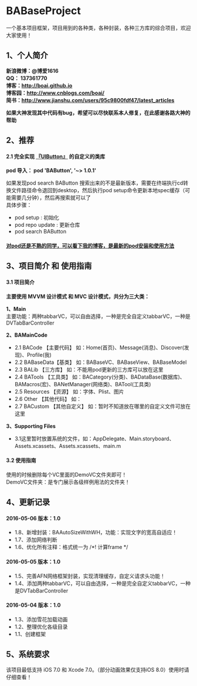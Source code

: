 # BABaseProject
一个基本项目框架，项目用到的各种类，各种封装，各种三方库的综合项目，欢迎大家使用！

## 1、个人简介
**新浪微博：@博爱1616** <br>
**QQ：     137361770** <br>
**博客：http://boai.github.io** <br>
**博客园：http://www.cnblogs.com/boai/** <br>
**简书：http://www.jianshu.com/users/95c9800fdf47/latest_articles** <br>

**如果大神发现其中代码有bug，希望可以尽快联系本人修复，在此感谢各路大神的帮助** <br>

## 2、推荐
#### 2.1 完全实现 [『UIButton』](https://github.com/boai/BAButton) 的自定义的类库 <br>
**pod 导入：   pod 'BAButton', '~> 1.0.1'** <br>

如果发现pod search BAButton 搜索出来的不是最新版本，需要在终端执行cd转换文件路径命令退回到desktop，然后执行pod setup命令更新本地spec缓存（可能需要几分钟），然后再搜索就可以了 <br>
具体步骤：
- pod setup : 初始化
- pod repo update : 更新仓库
- pod search BAButton

#### [对pod还是不熟的同学，可以看下我的博客，是最新的pod安装和使用方法](http://www.cnblogs.com/boai/p/4977976.html)


## 3、项目简介 和 使用指南
#### 3.1 项目简介 <br>
**主要使用 MVVM 设计模式 和 MVC 设计模式，共分为三大类：** <br>

**1、Main** <br>
主要功能：两种tabbarVC，可以自由选择，一种是完全自定义tabbarVC，一种是DVTabBarController <br>

**2、BAMainCode** <br>
- 2.1 BACode    【主要代码】   如：Home(首页)、Message(消息)、Discover(发现)、Profile(我) <br>
- 2.2 BABaseData【基类】      如：BABaseVC、BABaseView、BABaseModel <br>
- 2.3 BALib     【三方库】    如：不能用pod更新的三方库可以放在这里 <br>
- 2.4 BATools   【工具类】    如：BACategory(分类)、BADataBase(数据库)、BAMacros(宏)、BANetManager(网络类)、BATool(工具类) <br>
- 2.5 Resources 【资源】      如：字体、Plist、图片 <br>
- 2.6 Other     【其他代码】   如： <br>
- 2.7 BACustom  【其他自定义】 如：暂时不知道放在哪里的自定义文件可放在这里 <br>

**3、Supporting Files** <br>
- 3.1这里暂时放置系统的文件，如：AppDelegate、Main.storyboard、Assets.xcassets、Assets.xcassets、main.m <br>

#### 3.2 使用指南 <br>
使用的时候删除每个VC里面的DemoVC文件夹即可！<br>
DemoVC文件夹：是专门展示各级样例用法的文件夹！

## 4、更新记录

#### 2016-05-06  版本：1.0
- 1.8、新增封装：BAAutoSizeWithWH，功能：实现文字的宽高自适应！
- 1.7、添加网络判断
- 1.6、优化所有注释：格式统一为 /*! 计算frame */

#### 2016-05-05  版本：1.0
- 1.5、完善AFN网络框架封装，实现清理缓存，自定义请求头功能！
- 1.4、添加两种tabbarVC，可以自由选择，一种是完全自定义tabbarVC，一种是DVTabBarController <br>

#### 2016-05-04  版本：1.0
- 1.3、添加雪花加载动画 
- 1.2、整理优化各级目录 
- 1.1、创建框架 

## 5、系统要求
该项目最低支持 iOS 7.0 和 Xcode 7.0。（部分动画效果仅支持iOS 8.0）使用时请仔细查看！




